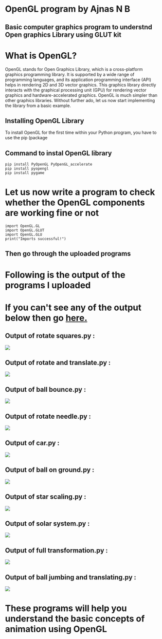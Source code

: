 # OpenGL program by Ajnas N B
## Basic computer graphics program to understnd Open graphics Library using GLUT kit

# What is OpenGL?

OpenGL stands for Open Graphics Library, which is a cross-platform graphics programming library. It is supported by a wide range of programming languages, and its application programming interface (API) helps in rendering 2D and 3D vector graphics. This graphics library directly interacts with the graphical processing unit (GPU) for rendering vector graphics and hardware-accelerated graphics. OpenGL is much simpler than other graphics libraries. Without further ado, let us now start implementing the library from a basic example.

## Installing OpenGL Library

To install OpenGL for the first time within your Python program, you have to use the pip (package

## Command to instal OpenGL library

```
pip install PyOpenGL PyOpenGL_accelerate
pip install pyopengl
pip install pygame
```
# Let us now write a program to check whether the OpenGL components are working fine or not
```
import OpenGL.GL
import OpenGL.GLUT
import OpenGL.GLU
print("Imports successful!")
```
## Then go through the uploaded programs 

# Following is the output of the programs I uploaded

# If you can't see any of the output below then go [here. ](https://github.com/AjnasNB/OpenGL-Animation-by-Ajnas/tree/main/assets)

## Output of rotate squares.py :

![ ](https://github.com/AjnasNB/OpenGL-Animation-by-Ajnas/blob/main/assets/rotate%20square.gif)

## Output of rotate and translate.py :

![ ](https://github.com/AjnasNB/OpenGL-Animation-by-Ajnas/blob/main/assets/rotate%20and%20translate.gif)

## Output of ball bounce.py :

![ ](https://github.com/AjnasNB/OpenGL-Animation-by-Ajnas/blob/main/assets/ball%20bounce.gif)

## Output of rotate needle.py :

![ ](https://github.com/AjnasNB/OpenGL-Animation-by-Ajnas/blob/main/assets/rotate%20needle.gif)

## Output of car.py :

![ ](https://github.com/AjnasNB/OpenGL-Animation-by-Ajnas/blob/main/assets/car.gif)

## Output of ball on ground.py :

![ ](https://github.com/AjnasNB/OpenGL-Animation-by-Ajnas/blob/main/assets/ball%20on%20ground.gif)

## Output of star scaling.py :

![ ](https://github.com/AjnasNB/OpenGL-Animation-by-Ajnas/blob/main/assets/star%20scaling.gif)

## Output of solar system.py :

![ ](https://github.com/AjnasNB/OpenGL-Animation-by-Ajnas/blob/main/assets/solar%20system.gif)

## Output of full transformation.py :

![ ](https://github.com/AjnasNB/OpenGL-Animation-by-Ajnas/blob/main/assets/full%20transformations.gif)

## Output of ball jumbing and translating.py :
![ ](https://github.com/AjnasNB/OpenGL-Animation-by-Ajnas/blob/main/assets/ball%20transform.gif)

# These programs will help you understand the basic concepts of animation using OpenGL
